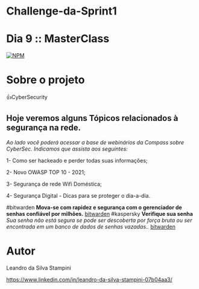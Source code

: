 # Challenge-da-Sprint1
# Dia 9 :: MasterClass

[![NPM](https://img.shields.io/npm/l/react)](https://github.com/LeandrodaSilvaStampini/Challenge-da-Sprint-1/blob/main/LICENSE)
# Sobre o projeto
👍CyberSecurity



## Hoje veremos alguns Tópicos relacionados à segurança na rede.

*Ao lado você poderá acessar a base de webinários da Compass sobre CyberSec. Indicamos que assista aos seguintes:*

1- Como ser hackeado e perder todas suas informações;

2- Novo OWASP TOP 10 - 2021;

3- Segurança de rede Wifi Doméstica;

4- Segurança Digital - Dicas para se proteger o dia-a-dia.

#bitwarden
**Mova-se com rapidez e segurança com o gerenciador de senhas confiável por milhões.**
[bitwarden](https://bitwarden.com/)
#kaspersky
**Verifique sua senha**
*Sua senha não está segura se pode ser descoberta por força bruta ou ser encontrada em um banco de dados de senhas vazadas..*
[bitwarden](https://password.kaspersky.com/pt/)


# Autor

Leandro da Silva Stampini

https://www.linkedin.com/in/leandro-da-silva-stampini-07b04aa3/
